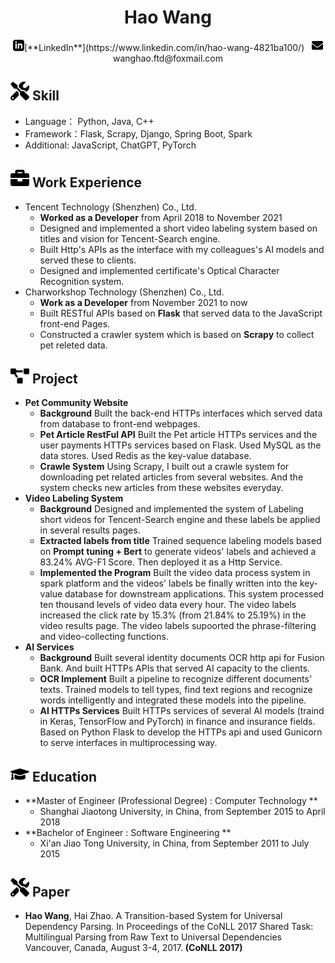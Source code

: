<center>
<h1>Hao Wang</h1>
<div>
<span><img src="assets/iconmonstr-linkedin-3.svg" width="18px">[**LinkedIn**](https://www.linkedin.com/in/hao-wang-4821ba100/)</span> &nbsp;    
<span><img src="assets/envelope-solid.svg" width="18px">wanghao.ftd@foxmail.com</span>
</div>
</center>

## <img src="assets/tools-solid.svg" width="30px"> Skill
- Language： Python, Java, C++
- Framework：Flask, Scrapy, Django, Spring Boot, Spark
- Additional: JavaScript, ChatGPT, PyTorch

## <img src="assets/briefcase-solid.svg" width="30px"> Work Experience
- Tencent Technology (Shenzhen) Co., Ltd.
  - **Worked as a Developer** from April 2018 to November 2021
  - Designed and implemented a short video labeling system based on titles and vision for Tencent-Search engine.
  - Built Http's APIs as the interface with my colleagues's AI models and served these to clients.
  - Designed and implemented certificate's Optical Character Recognition system.
- Charworkshop Technology (Shenzhen) Co., Ltd.
  - **Work as a Developer** from November 2021 to now
  - Built RESTful APIs based on **Flask** that served data to the JavaScript front-end Pages.
  - Constructed a crawler system which is based on **Scrapy** to collect pet releted data.
## <img src="assets/project-diagram-solid.svg" width="30px"> Project
- **Pet Community Website**
  - **Background**
    Built the back-end HTTPs interfaces which served data from database to front-end webpages. 
  - **Pet Article RestFul API**
    Built the Pet article HTTPs services and the user payments HTTPs services based on Flask. Used MySQL as the data stores. Used Redis as the key-value database. 
  - **Crawle System**
    Using Scrapy, I built out a crawle system for downloading pet related articles from several websites. And the system checks new articles from these websites everyday.
- **Video Labeling System**
  - **Background**
    Designed and implemented the system of Labeling short videos for Tencent-Search engine and these labels be applied in several results pages.
  - **Extracted labels from title**
    Trained sequence labeling models based on **Prompt tuning + Bert** to generate videos' labels and achieved a 83.24% AVG-F1 Score. Then deployed it as a Http Service. 
  - **Implemented the Program**
    Built the video data process system in spark platform and the videos' labels be finally written into the key-value database for downstream applications. This system processed ten thousand levels of video data every hour. The video labels increased the click rate by 15.3% (from 21.84% to 25.19%) in the video results page. The video labels supoorted the phrase-filtering and video-collecting functions.
- **AI Services**
  - **Background** 
    Built several identity documents OCR http api for Fusion Bank. And built HTTPs APIs that served AI capacity to the clients.
  - **OCR Implement**
    Built a pipeline to recognize different documents' texts. Trained models to tell types, find text regions and recognize words intelligently and integrated these models into the pipeline.
  - **AI HTTPs Services**
    Built HTTPs services of several AI models (traind in Keras, TensorFlow and PyTorch) in finance and insurance fields. Based on Python Flask to develop the HTTPs api and used Gunicorn to serve interfaces in multiprocessing way.

## <img src="assets/graduation-cap-solid.svg" width="30px"> Education
- **Master of  Engineer (Professional Degree) : Computer Technology ** 
  - Shanghai Jiaotong University, in China, from September 2015 to April 2018
- **Bachelor of Engineer : Software Engineering ** 
  - Xi'an Jiao Tong University, in China, from September 2011 to July 2015

## <img src="assets/tools-solid.svg" width="30px"> Paper
- **Hao Wang**, Hai Zhao. A Transition-based System for Universal Dependency Parsing. In Proceedings of the CoNLL 2017 Shared Task: Multilingual Parsing from Raw Text to Universal Dependencies Vancouver, Canada, August 3-4, 2017. **(CoNLL 2017)**
